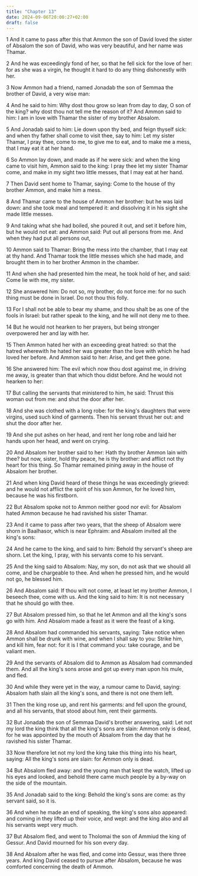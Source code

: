 ```yaml
---
title: "Chapter 13"
date: 2024-09-06T20:00:27+02:00
draft: false
---
```



1 And it came to pass after this that Ammon the son of David loved the sister of Absalom the son of David, who was very beautiful, and her name was Thamar.

2 And he was exceedingly fond of her, so that he fell sick for the love of her: for as she was a virgin, he thought it hard to do any thing dishonestly with her.

3 Now Ammon had a friend, named Jonadab the son of Semmaa the brother of David, a very wise man:

4 And he said to him: Why dost thou grow so lean from day to day, O son of the king? why dost thou not tell me the reason of it? And Ammon said to him: I am in love with Thamar the sister of my brother Absalom.

5 And Jonadab said to him: Lie down upon thy bed, and feign thyself sick: and when thy father shall come to visit thee, say to him: Let my sister Thamar, I pray thee, come to me, to give me to eat, and to make me a mess, that I may eat it at her hand.

6 So Ammon lay down, and made as if he were sick: and when the king came to visit him, Ammon said to the king: I pray thee let my sister Thamar come, and make in my sight two little messes, that I may eat at her hand.

7 Then David sent home to Thamar, saying: Come to the house of thy brother Ammon, and make him a mess.

8 And Thamar came to the house of Ammon her brother: but he was laid down: and she took meal and tempered it: and dissolving it in his sight she made little messes.

9 And taking what she had boiled, she poured it out, and set it before him, but he would not eat: and Ammon said: Put out all persons from me. And when they had put all persons out,

10 Ammon said to Thamar: Bring the mess into the chamber, that I may eat at thy hand. And Thamar took the little messes which she had made, and brought them in to her brother Ammon in the chamber.

11 And when she had presented him the meat, he took hold of her, and said: Come lie with me, my sister.

12 She answered him: Do not so, my brother, do not force me: for no such thing must be done in Israel. Do not thou this folly.

13 For I shall not be able to bear my shame, and thou shalt be as one of the fools in Israel: but rather speak to the king, and he will not deny me to thee.

14 But he would not hearken to her prayers, but being stronger overpowered her and lay with her.

15 Then Ammon hated her with an exceeding great hatred: so that the hatred wherewith he hated her was greater than the love with which he had loved her before. And Ammon said to her: Arise, and get thee gone.

16 She answered him: The evil which now thou dost against me, in driving me away, is greater than that which thou didst before. And he would not hearken to her:

17 But calling the servants that ministered to him, he said: Thrust this woman out from me: and shut the door after her.

18 And she was clothed with a long robe: for the king's daughters that were virgins, used such kind of garments. Then his servant thrust her out: and shut the door after her.

19 And she put ashes on her head, and rent her long robe and laid her hands upon her head, and went on crying.

20 And Absalom her brother said to her: Hath thy brother Ammon lain with thee? but now, sister, hold thy peace, he is thy brother: and afflict not thy heart for this thing. So Thamar remained pining away in the house of Absalom her brother.

21 And when king David heard of these things he was exceedingly grieved: and he would not afflict the spirit of his son Ammon, for he loved him, because he was his firstborn.

22 But Absalom spoke not to Ammon neither good nor evil: for Absalom hated Ammon because he had ravished his sister Thamar.

23 And it came to pass after two years, that the sheep of Absalom were shorn in Baalhasor, which is near Ephraim: and Absalom invited all the king's sons:

24 And he came to the king, and said to him: Behold thy servant's sheep are shorn. Let the king, I pray, with his servants come to his servant.

25 And the king said to Absalom: Nay, my son, do not ask that we should all come, and be chargeable to thee. And when he pressed him, and he would not go, he blessed him.

26 And Absalom said: If thou wilt not come, at least let my brother Ammon, I beseech thee, come with us. And the king said to him: It is not necessary that he should go with thee.

27 But Absalom pressed him, so that he let Ammon and all the king's sons go with him. And Absalom made a feast as it were the feast of a king.

28 And Absalom had commanded his servants, saying: Take notice when Ammon shall be drunk with wine, and when I shall say to you: Strike him, and kill him, fear not: for it is I that command you: take courage, and be valiant men.

29 And the servants of Absalom did to Ammon as Absalom had commanded them. And all the king's sons arose and got up every man upon his mule, and fled.

30 And while they were yet in the way, a rumour came to David, saying: Absalom hath slain all the king's sons, and there is not one them left.

31 Then the king rose up, and rent his garments: and fell upon the ground, and all his servants, that stood about him, rent their garments.

32 But Jonadab the son of Semmaa David's brother answering, said: Let not my lord the king think that all the king's sons are slain: Ammon only is dead, for he was appointed by the mouth of Absalom from the day that he ravished his sister Thamar.

33 Now therefore let not my lord the king take this thing into his heart, saying: All the king's sons are slain: for Ammon only is dead.

34 But Absalom fled away: and the young man that kept the watch, lifted up his eyes and looked, and behold there came much people by a by-way on the side of the mountain.

35 And Jonadab said to the king: Behold the king's sons are come: as thy servant said, so it is.

36 And when he made an end of speaking, the king's sons also appeared: and coming in they lifted up their voice, and wept: and the king also and all his servants wept very much.

37 But Absalom fled, and went to Tholomai the son of Ammiud the king of Gessur. And David mourned for his son every day.

38 And Absalom after he was fled, and come into Gessur, was there three years. And king David ceased to pursue after Absalom, because he was comforted concerning the death of Ammon.

